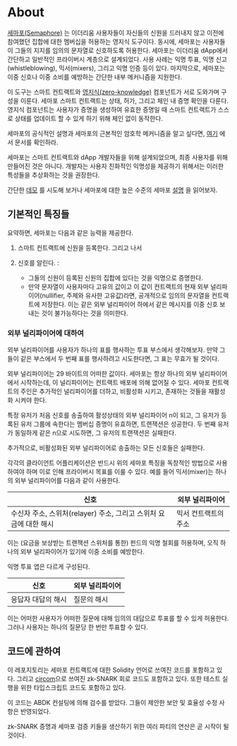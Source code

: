 # About

[세마포(Semaphore)](https://github.com/appliedzkp/semaphore) 는 이더리움 사용자들이 자신들의 신원을 드러내지 않고 이전에 참여했던 집합에 대한 멤버십을 허용하는 영지식 도구이다.
동시에, 세마포는 사용자들이 그들의 지지를 임의의 문자열로 신호하도록 허용한다. 
세마포는 이더리움 dApp에서 간단하고 일반적인 프라이버시 계층으로 설계되었다.
사용 사례는 익명 투표, 익명 신고(whistleblowing), 믹서(mixers), 그리고 익명 인증 등이 있다.
마지막으로, 세마포는 이중 신호나 이중 소비를 예방하는 간단한 내부 메커니즘을 지원한다.

이 도구는 스마트 컨트랙트와 [영지식(zero-knowledge)](https://z.cash/technology/zksnarks/) 컴포넌트가 서로 도와가며 구성을 이룬다.
세마포 스마트 컨트랙트는 상태, 허가, 그리고 체인 내 증명 확인을 다룬다. 
영지식 컴포넌트는 사용자가 증명을 생성하여 유효한 증명일 때 스마트 컨트랙트가 스스로 상태를 업데이트 할 수 있게 하기 위해 체인 없이 동작한다.

세마포의 공식적인 설명과 세마포의 근본적인 암호학 메커니즘을 알고 싶다면, [여기](https://github.com/appliedzkp/semaphore/tree/master/spec) 에서 문서를 확인하라.

세마포는 스마트 컨트랙트와 dApp 개발자들을 위해 설계되었으며, 최종 사용자를 위해 만들어진 것은 아니다.
개발자는 사용자 친화적인 익명성을 제공하기 위해서는 이러한 특성들을 추상화하는 것을 권장한다.

간단한 [데모](https://weijiekoh.github.io/semaphore-ui/) 를 시도해 보거나 세마포에 대한 높은 수준의 세마포 [설명](https://medium.com/coinmonks/to-mixers-and-beyond-presenting-semaphore-a-privacy-gadget-built-on-ethereum-4c8b00857c9b) 을 읽어보자.

## 기본적인 특징들

요약하면, 세마포는 다음과 같은 능력을 제공한다.

1. 스마트 컨트랙트에 신원을 등록한다. 그리고 나서

2. 신호를 알린다. :

    - 그들의 신원이 등록된 신원의 집합에 있다는 것을 익명으로 증명한다.
    - 만약 문자열이 사용자마다 고유의 값이고 이 값이 컨트랙트의 현재 외부 널리파이어(nullifier, 주제와 유사한 고유값)라면, 공개적으로 임의의 문자열을 컨트랙트에 저장한다. 이는 같은 외부 널리파이어 하에서 같은 메시지를 이중 신호 보내는 것이 불가능하다는 것을 의미한다.

### 외부 널리파이어에 대하여

외부 널리파이어를 사용자가 하나의 표를 행사하는 투표 부스에서 생각해보자. 만약 그들이 같은 부스에서 두 번째 표를 행사하려고 시도한다면, 그 표는 무효가 될 것이다.

외부 널리파이어는 29 바이트의 어떠한 값이다. 세마포는 항상 하나의 외부 널리파이어에서 시작하는데, 이 널리파이어는 컨트랙트 배포에 의해 없어질 수 있다. 세마포 컨트랙트의 주인은 추가적인 널리파이어를 더하고, 비활성화 시키고, 존재하는 것들을 재활성화 시켜야 한다.

특정 유저가 처음 신호를 송출하여 활성상태의 외부 널리파이어 n이 되고, 그 유저가 등록된 유저 그룹에 속한다는 멤버십 증명이 유효하면, 트랜잭션은 성공한다. 두 번째 유저가 동일하게 같은 n으로 시도하면, 그 유저의 트랜잭션은 실패한다.

추가적으로, 비활성화된 외부 널리파이어로 송출하는 모든 신호들은 실패한다.

각각의 클라이언트 어플리케이션은 반드시 위의 세마포 특징을 독창적인 방법으로 사용하여야 하며 이로 인해 프라이버시 목표를 이룰 수 있다. 예를 들어 믹서(mixer)는 하나의 외부 널리파이어를 다음과 같이 사용한다.

| 신호 | 외부 널리파이어 |
|-|-|
| 수신자 주소, 스위처(relayer) 주소, 그리고 스위처 요금에 대한 해시 | 믹서 컨트랙트의 주소 |

이는 (요금을 보상받는 트랜잭션 스위처를 통한) 펀드의 익명 철회를 허용하며, 오직 하나의 외부 널리파이어가 있기에 이중 소비를 예방한다.

익명 투표 앱은 다르게 구성된다.

| 신호 | 외부 널리파이어 |
|-|-|
| 응답자 대답의 해시 | 질문의 해시 |

이는 어떠한 사용자가 어떠한 질문에 대해 임의의 대답으로 투표를 할 수 있게 허용한다. 그러나 사용자는 하나의 질문당 한 번만 투표할 수 있다.

## 코드에 관하여

이 레포지토리는 세마포 컨트랙트에 대한 Solidity 언어로 쓰여진 코드를 포함하고 있다. 그리고 [circom](https://github.com/iden3/circom)으로 쓰여진 zk-SNARK 회로 코드도 포함하고 있다. 또한 테스트 실행을 위한 타입스크립트 코드도 포함하고 있다.

이 코드는 ABDK 컨설팅에 의해 검수를 받았다. 그들이 제안한 보안 및 효율성 수정 사항은 반영되었다.

zk-SNARK 증명과 세마포 검증 키들을 생산하기 위한 여러 파티의 연산은 곧 시작이 될 것이다.
